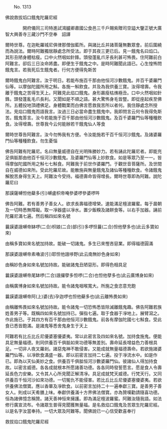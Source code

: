 ﻿　　No. 1313

佛說救拔熖口餓鬼陀羅尼經

　　　　開府儀同三司特進試鴻臚卿肅國公食邑三千戶賜紫贈司空謚大鑒正號大廣智大興善寺三藏沙門不空奉　詔譯


爾時世尊。在迦毗羅城尼俱律那僧伽藍所。與諸比丘并諸菩薩無數眾會。前后圍繞而為說法。爾時阿難獨居靜處念所受法。即于其夜三更已后。見一餓鬼名曰焰口。其形丑陋身體枯瘦。口中火然咽如針鋒。頭發蓬亂爪牙長利甚可怖畏。住阿難前白阿難言。卻后三日汝命將盡。即便生于餓鬼之中。是時阿難聞此語已。心生惶怖問餓鬼言。若我死后生餓鬼者。行何方便得免斯苦

爾時餓鬼白阿難言。汝于明日。若能布施百千那由他恒河沙數餓鬼。并百千婆羅門仙等。以摩伽陀國所用之斛。各施一斛飲食。并及為我供養三寶。汝得增壽。令我離于餓鬼之苦得生天上。阿難見此焰口餓鬼。身形羸瘦枯燋極丑。口中火然咽如針鋒。頭發蓬亂毛爪長利。又聞如是不順之語。甚大驚怖身毛皆豎。即從座起疾至佛所。五體投地頂禮佛足。身體戰栗而白佛言愿救我苦所以者何。我住靜處念所授法。見焰口餓鬼而語我言。汝過三日必當命盡生餓鬼中。我即問言云何令我得免斯苦。餓鬼答言。汝今若能施于百千那由他恒河沙數餓鬼。及百千婆羅門仙等種種飲食。汝得增壽。世尊我今云何能辦若干餓鬼仙人等食

爾時世尊告阿難言。汝今勿怖我有方便。令汝能施若干百千恒河沙餓鬼。及諸婆羅門仙等種種飲食。勿生憂惱

佛告阿難有陀羅尼。名曰無量威德自在光明殊勝妙力。若有誦此陀羅尼者。即能充足俱胝那由他百千恒河沙數餓鬼。及婆羅門仙等上妙飲食。如是等眾乃至一一。皆得摩伽陀國所用之斛七七斛食。阿難我于前世作婆羅門。于觀世音菩薩所。及世間自在威德如來所。受此陀羅尼故。能散施與無量餓鬼及諸仙等種種飲食。令諸餓鬼解脫苦身得生天上。阿難汝今受持。福德壽命皆得增長。爾時世尊即為阿難。說陀羅尼曰

那謨薩嚩怛他蘗多(引)嚩盧枳帝唵參婆啰參婆啰吽

佛告阿難。若有善男子善女人。欲求長壽福德增榮。速能滿足檀波羅蜜。每于晨朝及一切時悉無障礙。取一凈器盛以凈水。置少飯糗及諸餅食等。以右手加器。誦前陀羅尼滿七遍。然后稱四如來名號

曩謨婆誐嚩帝缽啰(二合)枳娘(二合)部(引)多啰怛曩(二合)怛他孽多也(此云多寶如來)

由稱多寶如來名號加持故。能破一切諸鬼。多生已來慳吝惡業。即得福德圓滿

那謨婆誐嚩帝素嚕波(引)耶怛他誐哆野(此云南無妙色身如來)

由稱妙色身如來名號加持故。能破諸鬼丑陋惡形。即得色相具足

曩謨婆誐嚩帝尾缽啰(二合)誐攞孽多怛啰(二合)也怛他孽多也(此云廣博身如來)

由稱廣博身如來名號加持故。能令諸鬼咽喉寬大。所施之食恣意充飽

曩謨婆誐嚩帝阿(上)婆(去)孕迦啰也怛他蘗多也(此云離怖畏如來)

由稱離怖畏如來名號加持故。能令諸鬼一切恐怖悉皆除滅離餓鬼趣。佛告阿難若族姓善男子等。既稱四如來名號加持已。彈指七遍。取于食器于凈地上。展臂瀉之。作此施已。于其四方有百千那由他恒河沙數餓鬼。前各有摩伽陀國七七斛食。受此食已悉皆飽滿。是諸鬼等悉舍鬼身生于天上

阿難若有比丘比丘尼優婆塞優婆夷。常以此密言及四如來名號。加持食施鬼。便能具足無量福德。則同供養百千俱胝如來功德等無差別。壽命延長增益色力善根具足。一切非人夜叉羅剎。諸惡鬼神不敢侵害。又能成就無量福德壽命。若欲施諸婆羅門仙等。以凈飲食滿盛一器。即以前密言加持二七遍。投于凈流水中。如是作已。即為以天仙美妙之食。供養百千俱胝恒河沙數婆羅門仙。彼諸仙人得加持食故。以密言威德。各各成就根本所愿諸善功德。各各同時發誓愿言。愿是食人令壽延長色力安樂。又令其人心所見聞正解清凈。具足成就梵天威德。行梵天行。又同供養百千恒河沙如來功德。一切冤仇不能侵害。若比丘比丘尼優婆塞優婆夷。若欲供養佛法僧寶。應以香華及凈飲食。以前密言加持二十一遍奉獻三寶。是善男子善女人。則成以天肴膳上味。奉獻供養滿十方界佛法僧寶。亦為贊嘆勸請隨喜功德。恒為諸佛憶念稱贊。諸天善神恒來擁護。即為滿足檀波羅蜜。阿難汝隨我語。如法修行廣宣流布。令諸眾生普得見聞獲無量福。是名救焰口餓鬼及苦眾生陀羅尼經。以是名字汝當奉持。一切大眾及阿難等。聞佛說已一心信受歡喜奉行

救拔焰口餓鬼陀羅尼經
